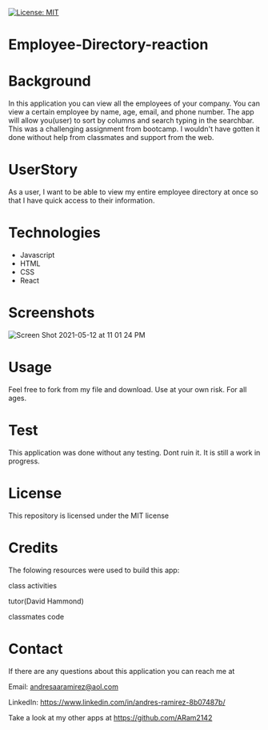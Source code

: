 [![License: MIT](https://img.shields.io/badge/License-MIT-yellow.svg)](https://opensource.org/licenses/MIT)

# Employee-Directory-reaction

# Background
In this application you can view all the employees of your company. You can view a certain employee by name, age, email, and phone number. The app will allow you(user) to sort by columns and search typing in the searchbar. This was a challenging assignment from bootcamp. I wouldn't have gotten it done without help from classmates and support from the web.

# UserStory
As a user, I want to be able to view my entire employee directory at once so that I have quick access to their information.

# Technologies
- Javascript
- HTML
- CSS
- React

# Screenshots

![Screen Shot 2021-05-12 at 11 01 24 PM](https://user-images.githubusercontent.com/65634748/118072102-2d742a80-b377-11eb-9ef1-9336404f3dc1.png)



# Usage
Feel free to fork from my file and download. Use at your own risk. For all ages.

# Test
This application was done without any testing. Dont ruin it. It is still a work in progress.

# License
This repository is licensed under the MIT license

# Credits
The folowing resources were used to build this app:

class activities 

tutor(David Hammond)

classmates code

# Contact
If there are any questions about this application you can reach me at

Email: andresaaramirez@aol.com

LinkedIn: https://www.linkedin.com/in/andres-ramirez-8b07487b/

Take a look at my other apps at https://github.com/ARam2142